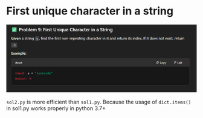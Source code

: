 # First unique character in a string

![problem screenshot](p9.png)

`sol2.py` is more efficient than `sol1.py`. Because the usage of `dict.items()` in sol1.py works properly in python 3.7+
